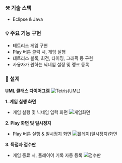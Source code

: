 ### ⚒️ 기술 스택
- Eclipse & Java

### 💡 주요 기능 구현 

<div>
 
- 테트리스 게임 구현
- Play 버튼 클릭 시, 게임 실행
- 테트리스 블록, 회전, 타이밍, 그래픽 등 구현
- 사용자가 원하는 닉네임 설정 및 랭크 등록

</div>


### 📍 설계

**UML 클래스 다이어그램**
![Tetris(UML)](https://github.com/user-attachments/assets/c9226d93-a605-4c62-93b5-51279a3c02b4)





 **1. 게임 실행 화면**  
 
- 게임 실행 및 닉네임 입력 화면
 ![게임화면](https://github.com/user-attachments/assets/b1b657b2-ba37-4bbb-b740-46d43d025f9b)


 
 **2. Play 화면 및 일시정지**  

- Play 버튼 실행 & 일시정지 화면
 ![플레이(일시정지)화면](https://github.com/user-attachments/assets/8c988d25-a540-471e-a1c7-ca859efaf1c9)


 

 **3. 득점자 점수판**  

- 게임 종료 시, 플레이어 기록 자동 등록
![점수판](https://github.com/user-attachments/assets/9218e9d2-4c8d-449a-ad6f-21fce0e09e97)

